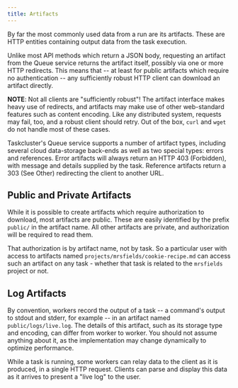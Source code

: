 ```yaml
---
title: Artifacts
---
```


By far the most commonly used data from a run are its artifacts. These are
HTTP entities containing output data from the task execution.

Unlike most API methods which return a JSON body, requesting an artifact from
the Queue service returns the artifact itself, possibly via one or more HTTP
redirects. This means that -- at least for public artifacts which require no
authentication -- any sufficiently robust HTTP client can download an artifact
directly.

**NOTE**: Not all clients are "sufficiently robust"! The artifact interface
makes heavy use of redirects, and artifacts may make use of other web-standard
features such as content encoding.  Like any distributed system, requests may
fail, too, and a robust client should retry. Out of the box, `curl` and `wget`
do not handle most of these cases.

Taskcluster's Queue service supports a number of artifact types, including
several cloud data-storage back-ends as well as two special types: errors and
references. Error artifacts will always return an HTTP 403 (Forbidden), with
message and details supplied by the task. Reference artifacts return a 303 (See
Other) redirecting the client to another URL.

## Public and Private Artifacts

While it is possible to create artifacts which require authorization to
download, most artifacts are public. These are easily identified by the prefix
`public/` in the artifact name. All other artifacts are private, and
authorization will be required to read them.

That authorization is by artifact name, not by task. So a particular user with
access to artifacts named `projects/mrsfields/cookie-recipe.md` can access such
an artifact on any task - whether that task is related to the `mrsfields`
project or not.

## Log Artifacts

By convention, workers record the output of a task -- a command's output to
stdout and stderr, for example -- in an artifact named `public/logs/live.log`.  The
details of this artifact, such as its storage type and encoding, can differ
from worker to worker. You should not assume anything about it, as the
implementation may change dynamically to optimize performance.

While a task is running, some workers can relay data to the client as it is
produced, in a single HTTP request. Clients can parse and display this data as
it arrives to present a "live log" to the user.
